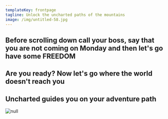 ```yaml
---
templateKey: frontpage
tagline: Unlock the uncharted paths of the mountains
image: /img/untitled-58.jpg
---
```

## Before scrolling down call your boss, say that you are not coming on Monday and then let's go have some FREEDOM

## Are you ready? Now let's go where the world doesn't reach you

## Uncharted guides you on your adventure path

![null](/img/my-post-3-.png)
